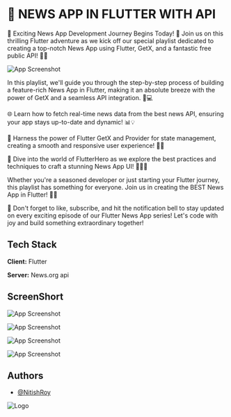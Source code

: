 
# 📰  NEWS APP IN FLUTTER WITH API

🚀 Exciting News App Development Journey Begins Today! 🌟 Join us on this thrilling Flutter adventure as we kick off our special playlist dedicated to creating a top-notch News App using Flutter, GetX, and a fantastic free public API! 📰📱

![App Screenshot](https://blogger.googleusercontent.com/img/b/R29vZ2xl/AVvXsEgvkIsxdcEtyIJMm0XTMW4KJrkjUIpGdWanwyE7Upp5LfCYNg4NZcVBVJ9nlr2IGbTTsUFJXRXVzoQRee4bChl7gxWZsgpqd8PxF0cLfxfnHR4bSpnomuVIeCzD30Keh4JqlhRw9yYyAnQsBvOriVi5mfQkAaVUfC8WYuMKZfar3N7NOIyZjetkg4S6QzMp/s3889/cover.png)

In this playlist, we'll guide you through the step-by-step process of building a feature-rich News App in Flutter, making it an absolute breeze with the power of GetX and a seamless API integration. 🚀💻

🌐 Learn how to fetch real-time news data from the best news API, ensuring your app stays up-to-date and dynamic! 📊💡

🚀 Harness the power of Flutter GetX and Provider for state management, creating a smooth and responsive user experience! 🔄🌈

🎉 Dive into the world of FlutterHero as we explore the best practices and techniques to craft a stunning News App UI! 🦸‍♂️✨

Whether you're a seasoned developer or just starting your Flutter journey, this playlist has something for everyone. Join us in creating the BEST News App in Flutter! 🚀🌟

🔗 Don't forget to like, subscribe, and hit the notification bell to stay updated on every exciting episode of our Flutter News App series! Let's code with joy and build something extraordinary together! 


## Tech Stack

**Client:** Flutter

**Server:** News.org api


## ScreenShort

![App Screenshot](https://blogger.googleusercontent.com/img/b/R29vZ2xl/AVvXsEhX4c8oDUGLTnf2kY7GL4scIW29Zvy8UBGtZiq2wW2HyV96iFfxYyDWTpvSJsOjXt3zEI8vp9Czb7Cav_iHFizRuKpn9HaWx7HwN8LGCQwms7NyPY3csZlWLAVoCZY3dsrpaFXUtdTJYD8aLn9ay5XeyxN5v7IeJA0aLf-eADgcGKOilD39smf_JQsscfRu/s844/s1.png)

![App Screenshot](https://blogger.googleusercontent.com/img/b/R29vZ2xl/AVvXsEgtH156uDu1g512PTF2uhfAw6Id5_Odwz-bLjBBOiCQeFEJCCq5h6t5jgS0d55fYJQL4N2xPUlnC8GXM5BUF16uE0S4a4f8Dlt4j3qHfh6JnGG-2bH6j6zjuk6OPcJkCmz1V6yIZIGSsQNEOx1ByEXvr9loE2fZfAFoFUEEH7QL977PGa28U6oaumEEYprh/s844/s2.png)

![App Screenshot](https://blogger.googleusercontent.com/img/b/R29vZ2xl/AVvXsEhfH7syzUmD4qTvBFjvy4EJbBTEwo25qn8EqwUIXL5moOOmn3Hh1nOJ012m91ul1-c5boawCa5vgiaYcQgZPpizU-YvSmQeg8ZCbIm1mncRmLfumTYEHXdOkBS1Xx59l-B-EF0qA6qAMKwxFL_bIqj2wYvo_bO8D8x2MvysMnLv0TdSo-bdxaoJXuIQMJSb/s844/s3.png)

![App Screenshot](https://blogger.googleusercontent.com/img/b/R29vZ2xl/AVvXsEhI2djVHkHkJCrhynfTvUkC1Bpyz2wSItFIl2fKXlyzjk5mo6h5yBMY42Jz2LJ118pDDHsna0lJGXQ478NIdix8zk9W4Q2AwthM1C1wNWeUToDGvoHtFgnlcdD2mlNsAaqolVfILQ3pXZf0yKxDsXVWDDBEL0kaiNguHo5QSbkLN3NbABRU1z1nm4Nd5pEP/s2839/s4.png)


## Authors

- [@NitishRoy](https://github.com/MrNitishroy/News-App-In-Flutter-With-API)


![Logo](https://blogger.googleusercontent.com/img/b/R29vZ2xl/AVvXsEhfJ8TgKQ7AUxjFRkMTdmze5GpZIX3TC7x01X4TISrwc7tFphats8zsYXofRSHcppr1NdeSuYHuhDY21MRRsnWYjUGA_IujXsJlVdQbhVQyhd_WJlkNPbe18B-0WqP0hTa8rflyNAfkbKnIL4LvAwdp23iplJnV8QGKb_hGOsvhr0zKtJeF0uFMHH9rJCMT/s3075/bannel.png)

